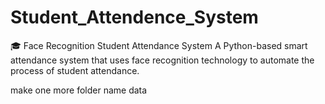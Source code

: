 # Student_Attendence_System
🎓 Face Recognition Student Attendance System A Python-based smart attendance system that uses face recognition technology to automate the process of student attendance.

make one more folder name data 
